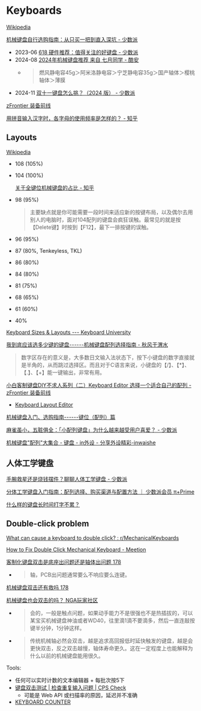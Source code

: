 # Keyboards
[Wikipedia](https://en.wikipedia.org/wiki/Computer_keyboard)

[机械键盘自行选购指南：从只买一把到直入深坑 - 少数派](https://sspai.com/post/64972)

- 2023-06 [618 硬件推荐：值得关注的好键盘 - 少数派](https://sspai.com/post/80308)
- 2024-08 [2024年机械键盘推荐 来自 七月同学 - 酷安](https://coolapk.com/feed/58377191)
  - > 燃风静电容45g＞阿米洛静电容＞宁芝静电容35g＞国产轴体＞樱桃轴体＞薄膜
- 2024-11 [双十一键盘怎么挑？（2024 版） - 少数派](https://sspai.com/post/93631)

[zFrontier 装备前线](https://www.zfrontier.com/app/circle/1)

[用拼音输入汉字时，各字母的使用频率是怎样的？ - 知乎](https://www.zhihu.com/question/23111438)

## Layouts
[Wikipedia](https://en.wikipedia.org/wiki/Keyboard_layout)

- 108 (105%)
- 104 (100%)

  [关于全键位机械键盘的占比 - 知乎](https://zhuanlan.zhihu.com/p/602839716)
- 98 (95%)

  > 主要缺点就是你可能需要一段时间来适应新的按键布局，以及偶尔去用别人的电脑时，面对104配列的键盘会疯狂误触。最常见的就是按【Delete键】时按到【F12】，最下一排按键的误触。
- 96 (95%)
- 87 (80%, Tenkeyless, TKL)
- 86 (80%)
- 84 (80%)
- 81 (75%)
- 68 (65%)
- 61 (60%)
- 40%

[Keyboard Sizes & Layouts --- Keyboard University](https://www.keyboard.university/100-courses/keyboard-sizes-layouts-gdeby)

[我到底应该选多少键的键盘------机械键盘配列选择指南 - 秋风于渭水](https://www.tjsky.net/tutorial/1041)
> 数字区存在的意义是，大多数日文输入法状态下，按下小键盘的数字直接就是半角的，从而跳过选择区。而且对于C语言来说，小键盘的【/】、【*】、【.】、【+】能一键输出，非常有用。

[小白客制键盘DIY不求人系列（二）Keyboard Editor 选择一个适合自己的配列 - zFrontier 装备前线](https://www.zfrontier.com/app/flow/2E0oO8OqX3XO)
- [Keyboard Layout Editor](https://www.keyboard-layout-editor.com/)

[机械键盘入门、选购指南------键位（配列）篇](https://www.zhihu.com/tardis/zm/art/428619353)

[麻雀虽小，五脏俱全：「小配列键盘」为什么越来越受用户喜爱？ - 少数派](https://sspai.com/post/73206)

[机械键盘"配列"大集合 - 键盘 - in外设 - 分享外设精彩-inwaishe](http://www.inwaishe.com/thread-22604-1-1.html)

## 人体工学键盘
[手腕救星还是烧钱摆件？聊聊人体工学键盘 - 少数派](https://sspai.com/post/67354)

[分体工学键盘入门指南：配列选择、购买渠道与配置方法 ｜ 少数派会员 π+Prime](https://sspai.com/prime/story/split-ergo-kbd-brief-intro)

[什么样的键盘长时间打字不累？](https://candylab.net/%E9%94%AE%E7%9B%98/niz/)

## Double-click problem
[What can cause a keyboard to double click? : r/MechanicalKeyboards](https://www.reddit.com/r/MechanicalKeyboards/comments/99jacg/what_can_cause_a_keyboard_to_double_click/)

[How to Fix Double Click Mechanical Keyboard - Meetion](https://www.meetion.com/a-how-to-fix-double-click-mechanical-keyboard.html)

[客制化键盘双击是底座出问题还是轴体出问题 178](https://nga.178.com/read.php?tid=38474718&rand=645)
- > 轴，PCB出问题通常要么不响应要么连键。

[机械键盘双击还有救吗 178](https://nga.178.com/read.php?tid=30630746&rand=53)

[机械键盘也会双击的吗？ NGA玩家社区](https://ngabbs.com/read.php?tid=28943782&rand=681)
- > 会的，一般是触点问题，如果动手能力不是很强也不是热插拔的，可以某宝买机械键盘神油或者WD40，往里滴1滴不要滴多，然后一直连敲按键半分钟，1分钟这样。
- > 传统机械轴必然会双击，越是追求高回报低时延快触发的键盘，越是会更快双击，反之双击越慢，轴体寿命更久。这在一定程度上也能解释为什么以前的机械键盘能用很久。

Tools:
- 任何可以实时计数的文本编辑器 + 每批次按5下
- [键盘双击测试 | 检查重复输入问题 | CPS Check](https://cps-check.com/cn/double-click-keyboard)
  - 可能是 Web API 或扫描率的原因，延迟并不准确
- [KEYBOARD COUNTER](https://doubleclicktest.com/keyboard-counter.html)